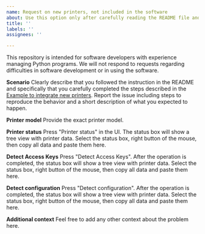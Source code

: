 ```yaml
---
name: Request on new printers, not included in the software
about: Use this option only after carefully reading the README file and following all the provided instructions.
title: ''
labels: ''
assignees: ''

---
```

This repository is intended for software developers with experience managing Python programs. We will not respond to requests regarding difficulties in software development or in using the software.

**Scenario**
Clearly describe that you followed the instruction in the README and specifically that you carefully completed the steps described in the [Example to integrate new printers](https://github.com/Ircama/epson_print_conf/?tab=readme-ov-file#example-to-integrate-new-printers). Report the issue including steps to reproduce the behavior and a short description of what you expected to happen.

**Printer model**
Provide the exact printer model.

**Printer status**
Press "Printer status" in the UI. The status box will show a tree view with printer data. Select the status box, right button of the mouse, then copy all data and paste them here.

**Detect Access Keys**
Press "Detect Access Keys". After the operation is completed, the status box will show a tree view with printer data. Select the status box, right button of the mouse, then copy all data and paste them here.

**Detect configuration**
Press "Detect configuration". After the operation is completed, the status box will show a tree view with printer data. Select the status box, right button of the mouse, then copy all data and paste them here.

**Additional context**
Feel free to add any other context about the problem here.
